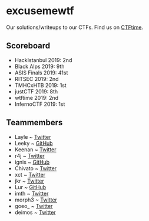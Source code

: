 # excusemewtf

Our solutions/writeups to our CTFs. Find us on [CTFtime](https://ctftime.org/team/104977).

## Scoreboard

* HackIstanbul 2019: 2nd
* Black Alps 2019: 9th
* ASIS Finals 2019: 41st
* RITSEC 2019: 2nd
* TMHCxHTB 2019: 1st
* justCTF 2019: 8th
* wtftime 2019: 2nd
* InfernoCTF 2019: 1st

## Teammembers
* Layle ~ [Twitter](https://twitter.com/ioncodes)
* Leeky ~ [GitHub](https://github.com/Pusty)
* Keenan ~ [Twitter](https://twitter.com/Keenan7310)
* r4j ~ [Twitter](https://twitter.com/r4j0x00)
* ignis ~ [GitHub](https://github.com/FlameOfIgnis)
* Chivato ~ [Twitter](https://twitter.com/SecGus)
* xct ~ [Twitter](https://twitter.com/xct_de)
* jkr ~ [Twitter](https://twitter.com/ATeamJKR)
* Lur ~ [GitHub](https://github.com/lurr)
* imth ~ [Twitter](https://twitter.com/imthoe)
* morph3 ~ [Twitter](https://twitter.com/melihkaanyldz)
* goeo_ ~ [Twitter](https://twitter.com/goeo_)
* deimos ~ [Twitter](https://twitter.com/deimos15981503)
